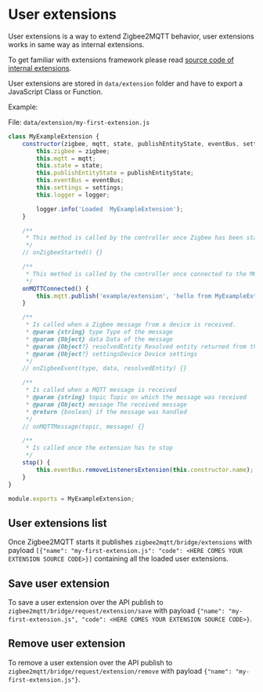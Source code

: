 # User extensions

User extensions is a way to extend Zigbee2MQTT behavior, user extensions works in same way as internal extensions.

To get familiar with  extensions framework please read [source code of internal extensions](https://github.com/Koenkk/zigbee2mqtt/tree/master/lib/extension).

User extensions are stored in `data/extension` folder and have to export a JavaScript Class or Function.

Example:

File: `data/extension/my-first-extension.js`

```js
class MyExampleExtension {
    constructor(zigbee, mqtt, state, publishEntityState, eventBus, settings, logger) {
        this.zigbee = zigbee;
        this.mqtt = mqtt;
        this.state = state;
        this.publishEntityState = publishEntityState;
        this.eventBus = eventBus;
        this.settings = settings;
        this.logger = logger;

        logger.info('Loaded  MyExampleExtension');
    }

    /**
     * This method is called by the controller once Zigbee has been started.
     */
    // onZigbeeStarted() {}

    /**
     * This method is called by the controller once connected to the MQTT server.
     */
    onMQTTConnected() {
        this.mqtt.publish('example/extension', 'hello from MyExampleExtension');
    }

    /**
     * Is called when a Zigbee message from a device is received.
     * @param {string} type Type of the message
     * @param {Object} data Data of the message
     * @param {Object?} resolvedEntity Resolved entity returned from this.zigbee.resolveEntity()
     * @param {Object?} settingsDevice Device settings
     */
    // onZigbeeEvent(type, data, resolvedEntity) {}

    /**
     * Is called when a MQTT message is received
     * @param {string} topic Topic on which the message was received
     * @param {Object} message The received message
     * @return {boolean} if the message was handled
     */
    // onMQTTMessage(topic, message) {}

    /**
     * Is called once the extension has to stop
     */
    stop() {
        this.eventBus.removeListenersExtension(this.constructor.name);
    }
}

module.exports = MyExampleExtension;

```

## User extensions list

Once Zigbee2MQTT starts it publishes `zigbee2mqtt/bridge/extensions` with payload `[{"name": "my-first-extension.js": "code": <HERE COMES YOUR EXTENSION SOURCE CODE>}]` containing all the loaded user extensions.


## Save user extension

To save a user extension over the API publish to `zigbee2mqtt/bridge/request/extension/save` with payload `{"name": "my-first-extension.js", "code": <HERE COMES YOUR EXTENSION SOURCE CODE>}`.


## Remove user extension

To remove a user extension over the API publish to `zigbee2mqtt/bridge/request/extension/remove` with payload `{"name": "my-first-extension.js"}`.
